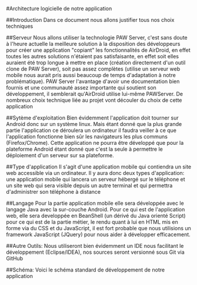 #Architecture logicielle de notre application

##Introduction
Dans ce document nous allons justifier tous nos choix techniques

##Serveur
Nous allons utiliser la technologie PAW Server, c'est sans doute à l'heure actuelle la meilleure solution à la disposition des développeurs pour créer une application "copiant" les fonctionnalités de AirDroid, en effet toutes les autres solutions n'étaient pas satisfaisante, en effet soit elles auraient été trop longue à mettre en place (création directement d'un outil clone de PAW Server), soit pas assez complètes (utilise un serveur web mobile nous aurait pris aussi beaucoup de temps d'adaptation à notre problématique). PAW Server l'avantage d'avoir une documentation bien fournis et une communauté assez importante qui soutient son développement, il semblerait qu'AirDroid utilise lui-même PAWServer. De nombreux choix technique liée au projet vont découler du choix de cette application

##Sytème d'exploitation
Bien évidemment l'application doit tourner sur Android donc sur un système linux. Mais étant donné que la plus grande partie l'application ce déroulera un ordinateur il faudra veiller à ce que l'application fonctionne bien sûr les navigateurs les plus communs (Firefox/Chrome). Cette application ne pourra être développé que pour la plateforme Android étant donné que c'est la seule à permettre le déploiement d'un serveur sur sa plateforme.

##Type d'application
Il s'agit d'une application mobile qui contiendra un site web accessible via un ordinateur. Il y aura donc deux types d'application: une application mobile qui lancera un serveur hébergé sur le téléphone et un site web qui sera visible depuis un autre terminal et qui permettra d'administrer son téléphone à distance

##Langage
Pour la partie application mobile elle sera développée avec le langage Java avec la sur-couche Android. Pour ce qui est de l'application web, elle sera developpée en BeanShell (un dérivé du Java orienté Script) pour ce qui est de la partie métier, le rendu quant à lui en HTML mis en forme via du CSS et du JavaScript, il est fort probable que nous utilisions un framework JavaScript (JQuery) pour nous aider à développer efficacement.

##Autre Outils:
Nous utiliseront bien évidemment un IDE nous facilitant le développement (Eclipse/IDEA), nos sources seront versionné sous Git via GitHub

##Schéma:
Voici le schéma standard de développement de notre application
